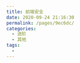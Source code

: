 ```yaml
---
title: 前端安全
date: 2020-09-24 21:16:30
permalink: /pages/9ec6dc/
categories: 
  - 进阶
  - 其他
tags: 
  - 
---
```

